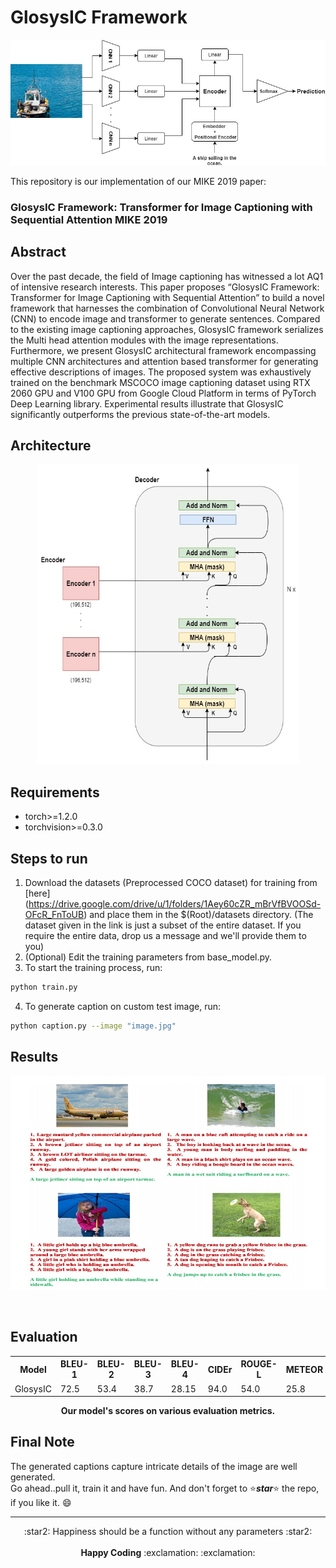 # GlosysIC Framework
<p align="center">
  <img src="images/MIKE_GlosysIC_Architecture.jpg">
</p>

This repository is our implementation of our MIKE 2019 paper: <br>
### GlosysIC Framework: Transformer for Image Captioning with Sequential Attention MIKE 2019

## Abstract
Over the past decade, the field of Image captioning has witnessed a lot AQ1
of intensive research interests. This paper proposes “GlosysIC Framework: Transformer for Image Captioning with Sequential Attention” to build a novel framework that harnesses the combination of Convolutional Neural Network (CNN) to
encode image and transformer to generate sentences. Compared to the existing
image captioning approaches, GlosysIC framework serializes the Multi head attention modules with the image representations. Furthermore, we present GlosysIC
architectural framework encompassing multiple CNN architectures and attention
based transformer for generating effective descriptions of images. The proposed
system was exhaustively trained on the benchmark MSCOCO image captioning
dataset using RTX 2060 GPU and V100 GPU from Google Cloud Platform in terms
of PyTorch Deep Learning library. Experimental results illustrate that GlosysIC
significantly outperforms the previous state-of-the-art models.

## Architecture
<p align="center">
  <img width=420 height=480 src="images/GlosysIC_Transformer_Architecture.jpg">
</p>

## Requirements
* torch>=1.2.0 <br>
* torchvision>=0.3.0 <br>

## Steps to run
1. Download the datasets (Preprocessed COCO dataset) for training from [here] (https://drive.google.com/drive/u/1/folders/1Aey60cZR_mBrVfBVOOSd-OFcR_FnToUB) and place them in the $(Root)/datasets directory. (The dataset given in the link is just a subset of the entire dataset. If you require the entire data, drop us a message and we'll provide them to you) <br>
2. (Optional) Edit the training parameters from base_model.py.
3. To start the training process, run:
```.bash
python train.py
```
4. To generate caption on custom test image, run:
```.bash
python caption.py --image "image.jpg"
```

## Results
<p align="center">
  <img src="images/Evaluation_GlosysIC.jpg">
</p>
  <style color="green"> Green: Generated Captions </style><br>
  <style color="red">Red: Ground Truth Captions </style></b>


## Evaluation
<table align='center'>
  <tr>
    <th>Model</th>
    <th>BLEU-1</th>
    <th>BLEU-2</th>
    <th>BLEU-3</th>
    <th>BLEU-4</th>
    <th>CIDEr</th>
    <th>ROUGE-L</th>
    <th>METEOR</th>    
  </tr>
  <tr>
    <td>GlosysIC</td>
    <td>72.5</td>
    <td>53.4</td>
    <td>38.7</td>
    <td>28.15</td>
    <td>94.0</td>
    <td>54.0</td>
    <td>25.8</td>    
  </tr>
</table>
<p align="center">
<b>Our model's scores on various evaluation metrics. </b><br>
</p>

## Final Note
The generated captions capture intricate details of the image are well generated. <br>
Go ahead..pull it, train it and have fun. And don't forget to :star:<b><i>star</i></b>:star: the repo, if you like it. :smile:

-------------------------------------
<p align="center">
:star2: Happiness should be a function without any parameters :star2: <br> <br>
<b>Happy Coding</b> :exclamation: :exclamation:
</p>
